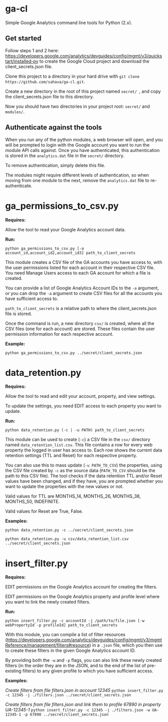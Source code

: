 # ga-cl

Simple Google Analytics command line tools for Python (2.x).

## Get started

Follow steps 1 and 2 here: https://developers.google.com/analytics/devguides/config/mgmt/v3/quickstart/installed-py to create the Google Cloud project and download the client_secrets.json file.

Clone this project to a directory in your hard drive with `git clone https://github.com/sahava/ga-cl.git`.

Create a new directory in the root of this project named `secret/ `, and copy the client_secrets.json file to this directory.

Now you should have two directories in your project root: `secret/` and `modules/`.

## Authenticate against the tools

When you run any of the python modules, a web browser will open, and you will be prompted to login with the Google account you want to run the module API calls against. Once you have authenticated, this authentication is stored in the `analytics.dat` file in the `secret/` directory.

To remove authentication, simply delete this file.

The modules might require different levels of authentication, so when moving from one module to the next, remove the `analytics.dat` file to re-authenticate.

# ga_permissions_to_csv.py

**Requires:**

Allow the tool to read your Google Analytics account data.

**Run:**

`python ga_permissions_to_csv.py [-a account_id,account_id2,account_id3] path_to_client_secrets`

This module creates a CSV file of the GA accounts you have access to, with the user permissions listed for each account in their respective CSV file. You need Manage Users access to each GA account for which a file is created.

You can provide a list of Google Analytics Account IDs to the `-a` argument, or you can drop the `-a` argument to create CSV files for all the accounts you have sufficient access to.

`path_to_client_secrets` is a relative path to where the client_secrets.json file is stored.

Once the command is run, a new directory `csv/` is created, where all the CSV files (one for each account) are stored. These files contain the user permission information for each respective account.

**Example:**

`python ga_permissions_to_csv.py ../secret/client_secrets.json`

# data_retention.py

**Requires:**

Allow the tool to read and edit your account, property, and view settings.

To update the settings, you need EDIT access to each property you want to update.

**Run:**

`python data_retention.py (-c | -u PATH) path_to_client_secrets`

This module can be used to create (`-c`) a CSV file in the `csv/` directory named `data_retention_list.csv`. This file contains a row for every web property the logged in user has access to. Each row shows the current data retention settings (TTL and Reset) for each respective property.

You can also use this to mass update (`-u PATH_TO_CSV`) the properties, using the CSV file created by `-c` as the source data (`PATH_TO_CSV` should be the path to this CSV file). The tool checks if the data retention TTL and/or Reset values have been changed, and if they have, you are prompted whether you want to update the properties with the new values or not.

Valid values for TTL are MONTHS_14, MONTHS_26, MONTHS_38, MONTHS_50, INDEFINITE.

Valid values for Reset are True, False.

**Examples:**

`python data_retention.py -c ../secret/client_secrets.json`

`python data_retention.py -u csv/data_retention_list.csv ../secret/client_secrets.json`

# insert_filter.py

**Requires:**

EDIT permissions on the Google Analytics account for creating the filters.

EDIT permissions on the Google Analytics property and profile level where you want to link the newly created filters.

**Run:**

`python insert_filter.py -c accountId -j /path/to/file.json [-w webPropertyId -p profileId] path_to_client_secrets`

With this module, you can compile a list of filter resources (https://developers.google.com/analytics/devguides/config/mgmt/v3/mgmtReference/management/filters#resource) in a `.json` file, which you then use to create these filters in the given Google Analytics account ID.

By providing both the `-w` and `-p` flags, you can also link these newly created filters (in the order they are in the JSON, and to the end of the list of pre-existing filters) to any given profile to which you have sufficient access.

**Examples:**

*Create filters from file filters.json in account 12345*
`python insert_filter.py -c 12345 -j ./filters.json ../secret/client_secrets.json`

*Create filters from file filters.json and link them to profile 67890 in property UA-12345-1*
`python insert_filter.py -c 12345 -j ./filters.json -w UA-12345-1 -p 67890 ../secret/client_secrets.json`
